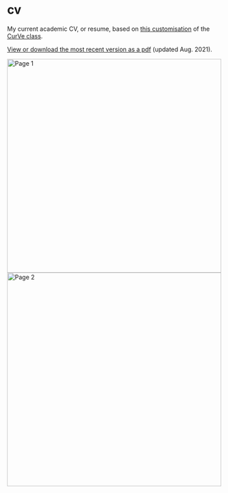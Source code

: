 # cv

My current academic CV, or resume, based on [this customisation](https://www.overleaf.com/latex/templates/a-customised-curve-cv/mvmbhkwsnmwv) of the [CurVe class](https://ctan.org/pkg/curve). 

[View or download the most recent version as a pdf](https://nikkehmiller.files.wordpress.com/2021/08/cv_current.pdf) (updated Aug. 2021).

<img src="https://nikkehmiller.files.wordpress.com/2021/08/cv1.png" alt="Page 1" width="500"/>
<img src="https://nikkehmiller.files.wordpress.com/2021/08/cv2.png" alt="Page 2" width="500"/>
